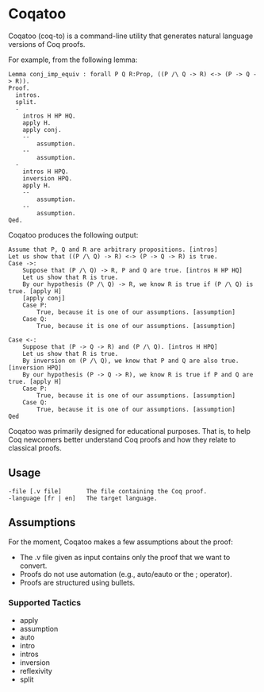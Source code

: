 # Coqatoo
Coqatoo (coq-to) is a command-line utility that generates natural language versions of Coq proofs.

For example, from the following lemma:
```ML
Lemma conj_imp_equiv : forall P Q R:Prop, ((P /\ Q -> R) <-> (P -> Q -> R)).
Proof.
  intros.
  split.
  -
    intros H HP HQ.
    apply H.
    apply conj.
    --
        assumption.
    --
        assumption.
  -
    intros H HPQ.
    inversion HPQ.
    apply H.
    --
        assumption.
    --
        assumption.
Qed.
```
Coqatoo produces the following output:
```
Assume that P, Q and R are arbitrary propositions. [intros]
Let us show that ((P /\ Q) -> R) <-> (P -> Q -> R) is true.
Case ->:
	Suppose that (P /\ Q) -> R, P and Q are true. [intros H HP HQ]
	Let us show that R is true. 
	By our hypothesis (P /\ Q) -> R, we know R is true if (P /\ Q) is true. [apply H]
	[apply conj]
	Case P:
		True, because it is one of our assumptions. [assumption]
	Case Q:
		True, because it is one of our assumptions. [assumption]
	
Case <-:
	Suppose that (P -> Q -> R) and (P /\ Q). [intros H HPQ]
	Let us show that R is true.
	By inversion on (P /\ Q), we know that P and Q are also true. [inversion HPQ]
	By our hypothesis (P -> Q -> R), we know R is true if P and Q are true. [apply H]
	Case P:
		True, because it is one of our assumptions. [assumption]
	Case Q:
		True, because it is one of our assumptions. [assumption]
Qed
```

Coqatoo was primarily designed for educational purposes. That is, to help Coq newcomers better understand Coq proofs and how they relate to classical proofs.

## Usage
```
-file [.v file]		  The file containing the Coq proof.
-language [fr | en]   The target language.
```

## Assumptions
For the moment, Coqatoo makes a few assumptions about the proof:
 - The .v file given as input contains only the proof that we want to convert.
 - Proofs do not use automation (e.g., auto/eauto or the ; operator).
 - Proofs are structured using bullets.

### Supported Tactics
 - apply
 - assumption
 - auto
 - intro
 - intros
 - inversion
 - reflexivity
 - split